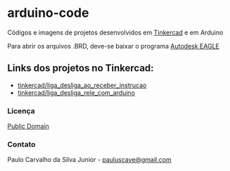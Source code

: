 # arduino-code

Códigos e imagens de projetos desenvolvidos em [Tinkercad](https://www.tinkercad.com/) e em Arduino

Para abrir os arquivos .BRD, deve-se baixar o programa [Autodesk EAGLE](https://www.autodesk.com/products/eagle/free-download)

## Links dos projetos no Tinkercad:
- [tinkercad/liga_desliga_ao_receber_instrucao](https://www.tinkercad.com/things/blQW9VkExXI)
- [tinkercad/liga_desliga_rele_com_arduino](https://www.tinkercad.com/things/1UVQk1s8szE)

### Licença

[Public Domain](https://creativecommons.org/share-your-work/public-domain)


### Contato

Paulo Carvalho da Silva Junior - pauluscave@gmail.com
